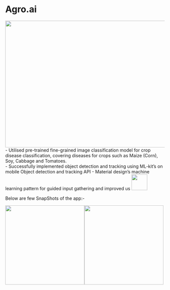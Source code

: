# Agro.ai

<img src="https://user-images.githubusercontent.com/57033670/208644614-deec4b81-ddc1-4636-b90d-a6d72f0ef449.png"  width="800" height="400"/>
- Utilised pre-trained fine-grained image classification model for
crop disease classification, covering diseases for crops such as
Maize (Corn), Soy, Cabbage and Tomatoes.<br/>
- Successfully implemented object detection and tracking using
ML-kit’s on mobile Object detection and tracking API
- Material design’s machine learning pattern for guided input
gathering and improved us
<img src="https://user-images.githubusercontent.com/57033670/208644578-93100261-a2e5-49be-be2f-14dbd6a5c372.png"  width="50"/>

Below are few SnapShots of the app:-


<img src="https://user-images.githubusercontent.com/57033670/208644734-8e6ec913-ad94-4ab1-9977-34eaca4fda15.png"  width="250"/><img src="https://user-images.githubusercontent.com/57033670/208644775-ff1001d2-cf2d-47fc-9450-dc3c9bbf47cd.png" width="250"/>
